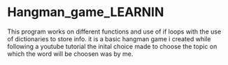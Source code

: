 # Hangman_game_LEARNIN
This program works on different functions and use of if loops with the use of dictionaries to store info. it is a basic hangman game i created while following a youtube tutorial the inital choice made to choose the topic on which the word will be choosen was by me. 
